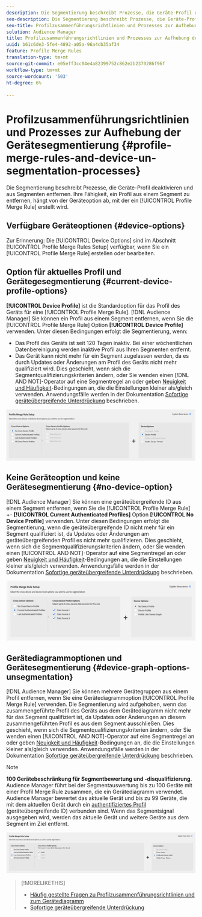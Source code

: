 ```yaml
---
description: Die Segmentierung beschreibt Prozesse, die Geräte-Profil deaktivieren und aus Segmenten entfernen. Ihre Fähigkeit, ein Profil aus einem Segment zu entfernen, hängt von der Geräteoption ab, die zum Erstellen einer Profil Merge Rule verwendet wird.
seo-description: Die Segmentierung beschreibt Prozesse, die Geräte-Profil deaktivieren und aus Segmenten entfernen. Ihre Fähigkeit, ein Profil aus einem Segment zu entfernen, hängt von der Geräteoption ab, die zum Erstellen einer Profil Merge Rule verwendet wird.
seo-title: Profilzusammenführungsrichtlinien und Prozesses zur Aufhebung der Gerätesegmentierung
solution: Audience Manager
title: Profilzusammenführungsrichtlinien und Prozesses zur Aufhebung der Gerätesegmentierung
uuid: b61c6de3-5fe4-4892-a05a-96a4cb35af34
feature: Profile Merge Rules
translation-type: tm+mt
source-git-commit: e05eff3cc04e4a82399752c862e2b2370286f96f
workflow-type: tm+mt
source-wordcount: '503'
ht-degree: 6%

---
```



# Profilzusammenführungsrichtlinien und Prozesses zur Aufhebung der Gerätesegmentierung {#profile-merge-rules-and-device-un-segmentation-processes}

Die Segmentierung beschreibt Prozesse, die Geräte-Profil deaktivieren und aus Segmenten entfernen. Ihre Fähigkeit, ein Profil aus einem Segment zu entfernen, hängt von der Geräteoption ab, mit der ein [!UICONTROL Profile Merge Rule] erstellt wird.

## Verfügbare Geräteoptionen {#device-options}

Zur Erinnerung: Die [!UICONTROL Device Options] sind im Abschnitt [!UICONTROL Profile Merge Rules Setup] verfügbar, wenn Sie ein [!UICONTROL Profile Merge Rule] erstellen oder bearbeiten.

## Option für aktuelles Profil und Gerätegesegmentierung {#current-device-profile-options}

**[!UICONTROL Device Profile]** ist die Standardoption für das Profil des Geräts für eine  [!UICONTROL Profile Merge Rule]. [!DNL Audience Manager] Sie können ein Profil aus einem Segment entfernen, wenn Sie die  [!UICONTROL Profile Merge Rule] Option  **[!UICONTROL Device Profile]** verwenden. Unter diesen Bedingungen erfolgt die Segmentierung, wenn:

* Das Profil des Geräts ist seit 120 Tagen inaktiv. Bei einer wöchentlichen Datenbereinigung werden inaktive Profil aus Ihren Segmenten entfernt.
* Das Gerät kann nicht mehr für ein Segment zugelassen werden, da es durch Updates oder Änderungen am Profil des Geräts nicht mehr qualifiziert wird. Dies geschieht, wenn sich die Segmentqualifizierungskriterien ändern, oder Sie wenden einen [!DNL AND NOT]-Operator auf eine Segmentregel an oder geben [Neuigkeit und Häufigkeit](../segments/recency-and-frequency.md)-Bedingungen an, die die Einstellungen kleiner als/gleich verwenden. Anwendungsfälle werden in der Dokumentation [Sofortige geräteübergreifende Unterdrückung](instant-cross-device-suppression.md) beschrieben.

![device-only](assets/device-only.png)

## Keine Geräteoption und keine Gerätesegmentierung {#no-device-option}

[!DNL Audience Manager] Sie können eine geräteübergreifende ID aus einem Segment entfernen, wenn Sie die  [!UICONTROL Profile Merge Rule] +- **[!UICONTROL Current Authenticated Profiles]** Option  **[!UICONTROL No Device Profile]** verwenden. Unter diesen Bedingungen erfolgt die Segmentierung, wenn die geräteübergreifende ID nicht mehr für ein Segment qualifiziert ist, da Updates oder Änderungen am geräteübergreifenden Profil es nicht mehr qualifizieren. Dies geschieht, wenn sich die Segmentqualifizierungskriterien ändern, oder Sie wenden einen [!UICONTROL AND NOT]-Operator auf eine Segmentregel an oder geben [Neuigkeit und Häufigkeit](../segments/recency-and-frequency.md)-Bedingungen an, die die Einstellungen kleiner als/gleich verwenden. Anwendungsfälle werden in der Dokumentation [Sofortige geräteübergreifende Unterdrückung](instant-cross-device-suppression.md) beschrieben.

![](assets/current-no-device.png)

## Gerätediagrammoptionen und Gerätesegmentierung {#device-graph-options-unsegmentation}

[!DNL Audience Manager] Sie können mehrere Gerätegruppen aus einem Profil entfernen, wenn Sie eine Gerätediagrammoption  [!UICONTROL Profile Merge Rule] verwenden. Die Segmentierung wird aufgehoben, wenn das zusammengeführte Profil des Geräts aus dem Gerätediagramm nicht mehr für das Segment qualifiziert ist, da Updates oder Änderungen an diesem zusammengeführten Profil es aus dem Segment ausschließen. Dies geschieht, wenn sich die Segmentqualifizierungskriterien ändern, oder Sie wenden einen [!UICONTROL AND NOT]-Operator auf eine Segmentregel an oder geben [Neuigkeit und Häufigkeit](../segments/recency-and-frequency.md)-Bedingungen an, die die Einstellungen kleiner als/gleich verwenden. Anwendungsfälle werden in der Dokumentation [Sofortige geräteübergreifende Unterdrückung](instant-cross-device-suppression.md) beschrieben.

>[!NOTE]
>
>**100 Gerätebeschränkung für Segmentbewertung und -disqualifizierung**.
>Audience Manager führt bei der Segmentauswertung bis zu 100 Geräte mit einer Profil Merge Rule zusammen, die ein Gerätediagramm verwendet. Audience Manager bewertet das aktuelle Gerät und bis zu 99 Geräte, die mit dem aktuellen Gerät durch ein [authentifiziertes Profil](../../reference/visitor-authentication-states.md) (geräteübergreifende ID) verbunden sind. Wenn das Segmentsignal ausgegeben wird, werden das aktuelle Gerät und weitere Geräte aus dem Segment im Ziel entfernt.

![](assets/last-device-graph.png)

>[!MORELIKETHIS]
>
>* [Häufig gestellte Fragen zu Profilzusammenführungsrichtlinien und zum Gerätediagramm](../../faq/faq-profile-merge.md)
>* [Sofortige geräteübergreifende Unterdrückung](instant-cross-device-suppression.md)

